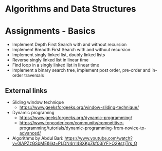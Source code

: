 # Algorithms and Data Structures

# Assignments - Basics
- Implement Depth First Search with and without recursion
- Implement Breadth First Search with and without recursion
- Implement singly linked list, doubly linked lists
- Reverse singly linked list in linear time
- Find loop in a singly linked list in linear time
- Implement a binary search tree, implement post order, pre-order and in-order traversals


## External links
- Sliding window technique
  - https://www.geeksforgeeks.org/window-sliding-technique/
- Dynamic programing
  - https://www.geeksforgeeks.org/dynamic-programming/
  - https://www.topcoder.com/community/competitive-programming/tutorials/dynamic-programming-from-novice-to-advanced/
- Algorithms by Abdul Bari: https://www.youtube.com/watch?v=0IAPZzGSbME&list=PLDN4rrl48XKpZkf03iYFl-O29szjTrs_O
